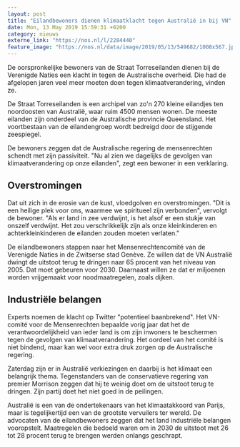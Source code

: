 ```yaml
---
layout: post
title: "Eilandbewoners dienen klimaatklacht tegen Australië in bij VN"
date: Mon, 13 May 2019 15:59:31 +0200
category: nieuws
externe_link: "https://nos.nl/l/2284440"
feature_image: "https://nos.nl/data/image/2019/05/13/549682/1008x567.jpg"
---
```


<p>De oorspronkelijke bewoners van de Straat Torreseilanden dienen bij de Verenigde Naties een klacht in tegen de Australische overheid. Die had de afgelopen jaren veel meer moeten doen tegen klimaatverandering, vinden ze.</p>
<p>De Straat Torreseilanden is een archipel van zo'n 270 kleine eilandjes ten noordoosten van Australië, waar ruim 4500 mensen wonen. De meeste eilanden zijn onderdeel van de Australische provincie Queensland. Het voortbestaan van de eilandengroep wordt bedreigd door de stijgende zeespiegel.</p>
<p>De bewoners zeggen dat de Australische regering de mensenrechten schendt met zijn passiviteit. "Nu al zien we dagelijks de gevolgen van klimaatverandering op onze eilanden", zegt een bewoner in een verklaring.</p>
<h2>Overstromingen</h2>
<p>Dat uit zich in de erosie van de kust, vloedgolven en overstromingen. "Dit is een heilige plek voor ons, waarmee we spiritueel zijn verbonden", vervolgt de bewoner. "Als er land in zee verdwijnt, is het alsof er een stukje van onszelf verdwijnt. Het zou verschrikkelijk zijn als onze kleinkinderen en achterkleinkinderen de eilanden zouden moeten verlaten."</p>
<p>De eilandbewoners stappen naar het Mensenrechtencomité van de Verenigde Naties in de Zwitserse stad Genève. Ze willen dat de VN Australië dwingt de uitstoot terug te dringen naar 65 procent van het niveau van 2005. Dat moet gebeuren voor 2030. Daarnaast willen ze dat er miljoenen worden vrijgemaakt voor noodmaatregelen, zoals dijken.</p>
<h2>Industriële belangen</h2>
<p>Experts noemen de klacht op Twitter "potentieel baanbrekend". Het VN-comité voor de Mensenrechten bepaalde vorig jaar dat het de verantwoordelijkheid van ieder land is om zijn inwoners te beschermen tegen de gevolgen van klimaatverandering. Het oordeel van het comité is niet bindend, maar kan wel voor extra druk zorgen op de Australische regering.</p>
<p>Zaterdag zijn er in Australië verkiezingen en daarbij is het klimaat een belangrijk thema. Tegenstanders van de conservatieve regering van premier Morrison zeggen dat hij te weinig doet om de uitstoot terug te dringen. Zijn partij doet het niet goed in de peilingen.</p>
<p>Australië is een van de ondertekenaars van het klimaatakkoord van Parijs, maar is tegelijkertijd een van de grootste vervuilers ter wereld. De advocaten van de eilandbewoners zeggen dat het land industriële belangen vooropstelt. Maatregelen die bedoeld waren om in 2030 de uitstoot met 26 tot 28 procent terug te brengen werden onlangs geschrapt.</p>
